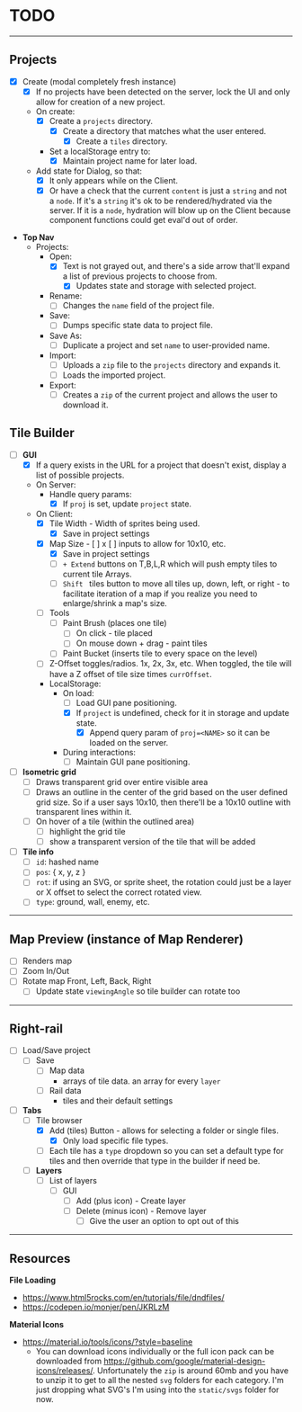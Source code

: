 # TODO

---

## Projects

- [x] Create (modal completely fresh instance)
  - [x] If no projects have been detected on the server, lock the UI and only
    allow for creation of a new project.
  - On create:
    - [x] Create a `projects` directory.
      - [x] Create a directory that matches what the user entered.
        - [x] Create a `tiles` directory.
    - Set a localStorage entry to:
      - [x] Maintain project name for later load.
  - Add state for Dialog, so that:
    - [x] It only appears while on the Client.
    - [x] Or have a check that the current `content` is just a `string` and not
      a `node`. If it's a `string` it's ok to be rendered/hydrated via the
      server. If it is a `node`, hydration will blow up on the Client because
      component functions could get eval'd out of order.
- **Top Nav**
  - Projects:
    - Open:
      - [x] Text is not grayed out, and there's a side arrow that'll expand a
        list of previous projects to choose from.
        - [x] Updates state and storage with selected project.
    - Rename:
      - [ ] Changes the `name` field of the project file.
    - Save:
      - [ ] Dumps specific state data to project file.
    - Save As:
      - [ ] Duplicate a project and set `name` to user-provided name.
    - Import:
      - [ ] Uploads a `zip` file to the `projects` directory and expands it.
      - [ ] Loads the imported project.
    - Export:
      - [ ] Creates a `zip` of the current project and allows the user to download it.

## Tile Builder

- [ ] **GUI**
  - [x] If a query exists in the URL for a project that doesn't exist, display
    a list of possible projects.
  - On Server:
    - Handle query params:
      - [x] If `proj` is set, update `project` state.
  - On Client:
    - [x] Tile Width - Width of sprites being used.
      - [x] Save in project settings
    - [x] Map Size - [ ] x [ ] inputs to allow for 10x10, etc.
      - [x] Save in project settings
      - [ ] `+ Extend` buttons on T,B,L,R which will push empty tiles to current
        tile Arrays.
      - [ ] `Shift ` tiles button to move all tiles up, down, left, or right - to
        facilitate iteration of a map if you realize you need to enlarge/shrink a
        map's size.
    - [ ] Tools
      - [ ] Paint Brush (places one tile)
        - [ ] On click - tile placed
        - [ ] On mouse down + drag - paint tiles
      - [ ] Paint Bucket (inserts tile to every space on the level)
    - [ ] Z-Offset toggles/radios. 1x, 2x, 3x, etc. When toggled, the tile will
      have a Z offset of tile size times `currOffset`.
    - LocalStorage:
      - On load:
        - [ ] Load GUI pane positioning.
        - [x] If `project` is undefined, check for it in storage and update state.
          - [x] Append query param of `proj=<NAME>` so it can be loaded on the server.
      - During interactions:
        - [ ] Maintain GUI pane positioning.
- [ ] **Isometric grid**
  - [ ] Draws transparent grid over entire visible area
  - [ ] Draws an outline in the center of the grid based on the user defined
    grid size. So if a user says 10x10, then there'll be a 10x10 outline with
    transparent lines within it.
  - [ ] On hover of a tile (within the outlined area)
    - [ ] highlight the grid tile
    - [ ] show a transparent version of the tile that will be added
- [ ] **Tile info**
  - [ ] `id`: hashed name
  - [ ] `pos`: { x, y, z }
  - [ ] `rot`: if using an SVG, or sprite sheet, the rotation could just be a
    layer or X offset to select the correct rotated view.
  - [ ] `type`: ground, wall, enemy, etc.

---

## Map Preview (instance of Map Renderer)

- [ ] Renders map
- [ ] Zoom In/Out
- [ ] Rotate map Front, Left, Back, Right
  - [ ] Update state `viewingAngle` so tile builder can rotate too

---

## Right-rail

- [ ] Load/Save project
  - [ ] Save
    - [ ] Map data
      - arrays of tile data. an array for every `layer`
    - [ ] Rail data
      - tiles and their default settings
- [ ] **Tabs**
  - [ ] Tile browser
    - [x] Add (tiles) Button - allows for selecting a folder or single files.
      - [x] Only load specific file types.
    - [ ] Each tile has a `type` dropdown so you can set a default type for
      tiles and then override that type in the builder if need be.
  - [ ] **Layers**
    - [ ] List of layers
      - [ ] GUI
        - [ ] Add (plus icon) - Create layer
        - [ ] Delete (minus icon) - Remove layer
          - [ ] Give the user an option to opt out of this

---

## Resources

**File Loading**
- https://www.html5rocks.com/en/tutorials/file/dndfiles/
- https://codepen.io/monjer/pen/JKRLzM

**Material Icons**
- https://material.io/tools/icons/?style=baseline
  - You can download icons individually or the full icon pack can be downloaded
  from https://github.com/google/material-design-icons/releases/. Unfortunately
  the `zip` is around 60mb and you have to unzip it to get to all the nested
  `svg` folders for each category. I'm just dropping what SVG's I'm using into
  the `static/svgs` folder for now.
